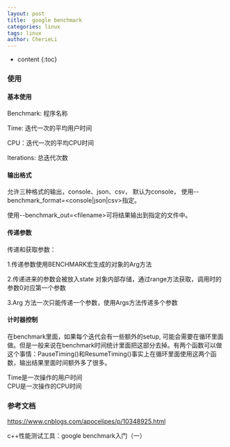 ```yaml
---
layout: post
title:  google benchmark
categories: linux
tags: linux
author: CherieLi
---
```


* content
{:toc}
### 使用

#### 基本使用

Benchmark: 程序名称

Time: 迭代一次的平均用户时间

CPU：迭代一次的平均CPU时间

Iterations: 总迭代次数

#### 输出格式

允许三种格式的输出，console、json、csv， 默认为console， 使用--benchmark_format=<console|json|csv>指定。

使用--benchmark_out=\<filename\>可将结果输出到指定的文件中。

#### 传递参数

传递和获取参数：

1.传递参数使用BENCHMARK宏生成的对象的Arg方法

2.传递进来的参数会被放入state 对象内部存储，通过range方法获取，调用时的参数0对应第一个参数

3.Arg 方法一次只能传递一个参数，使用Args方法传递多个参数

#### 计时器控制

在benchmark里面，如果每个迭代会有一些额外的setup, 可能会需要在循环里面做。但是一般来说在benchmark时间统计里面把这部分去掉。有两个函数可以做这个事情：PauseTiming()和ResumeTiming()事实上在循环里面使用这两个函数，输出结果里面时间额外多了很多。

Time是一次操作的用户时间  
CPU是一次操作的CPU时间  

### 参考文档

https://www.cnblogs.com/apocelipes/p/10348925.html

c++性能测试工具：google benchmark入门（一）
